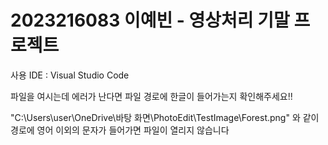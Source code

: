 # 2023216083 이예빈 - 영상처리 기말 프로젝트

사용 IDE : Visual Studio Code

파일을 여시는데 에러가 난다면 파일 경로에 한글이 들어가는지 확인해주세요!!

"C:\Users\user\OneDrive\바탕 화면\PhotoEdit\TestImage\Forest.png" 와 같이 경로에 영어 이외의 문자가 들어가면 파일이 열리지 않습니다

<!-- https://m.blog.naver.com/haundry/222334079250
https://bkshin.tistory.com/entry/OpenCV-16-%EB%AA%A8%EC%9E%90%EC%9D%B4%ED%81%AC-%EC%B2%98%EB%A6%ACMosaic-%EB%A6%AC%ED%80%B4%ED%8C%8C%EC%9D%B4Liquify-%EC%99%9C%EA%B3%A1-%EA%B1%B0%EC%9A%B8Distortion-Mirror
https://zoomkoding.github.io/java/2018/07/01/Java-round-4.html -->

